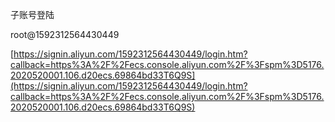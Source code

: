 子账号登陆

root@1592312564430449 

[https://signin.aliyun.com/1592312564430449/login.htm?callback=https%3A%2F%2Fecs.console.aliyun.com%2F%3Fspm%3D5176.2020520001.106.d20ecs.69864bd33T6Q9S](https://signin.aliyun.com/1592312564430449/login.htm?callback=https%3A%2F%2Fecs.console.aliyun.com%2F%3Fspm%3D5176.2020520001.106.d20ecs.69864bd33T6Q9S)

